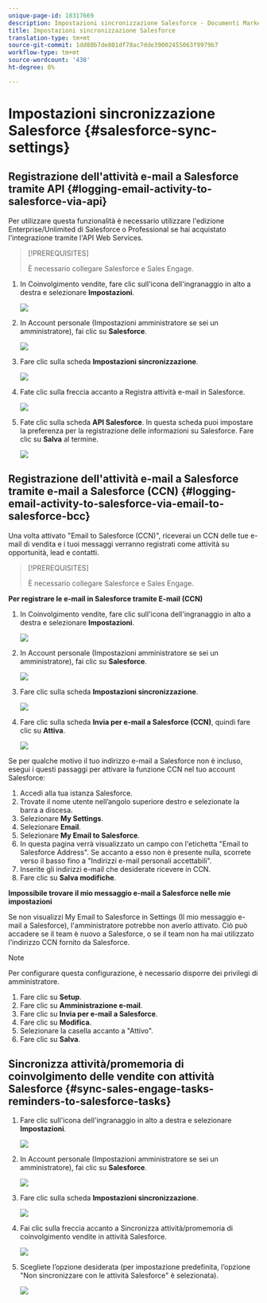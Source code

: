 ```yaml
---
unique-page-id: 18317669
description: Impostazioni sincronizzazione Salesforce - Documenti Marketo - Documentazione prodotto
title: Impostazioni sincronizzazione Salesforce
translation-type: tm+mt
source-git-commit: 1dd80b7de801df78ac7dde39002455063f9979b7
workflow-type: tm+mt
source-wordcount: '438'
ht-degree: 0%

---
```



# Impostazioni sincronizzazione Salesforce {#salesforce-sync-settings}

## Registrazione dell&#39;attività e-mail a Salesforce tramite API {#logging-email-activity-to-salesforce-via-api}

Per utilizzare questa funzionalità è necessario utilizzare l&#39;edizione Enterprise/Unlimited di Salesforce o Professional se hai acquistato l&#39;integrazione tramite l&#39;API Web Services.

>[!PREREQUISITES]
>
>È necessario collegare Salesforce e Sales Engage.

1. In Coinvolgimento vendite, fare clic sull&#39;icona dell&#39;ingranaggio in alto a destra e selezionare **Impostazioni**.

   ![](assets/one-2.png)

1. In Account personale (Impostazioni amministratore se sei un amministratore), fai clic su **Salesforce**.

   ![](assets/two-2.png)

1. Fare clic sulla scheda **Impostazioni sincronizzazione**.

   ![](assets/three-1.png)

1. Fate clic sulla freccia accanto a Registra attività e-mail in Salesforce.

   ![](assets/four-1.png)

1. Fate clic sulla scheda **API Salesforce**. In questa scheda puoi impostare la preferenza per la registrazione delle informazioni su Salesforce. Fare clic su **Salva** al termine.

   ![](assets/five.png)

## Registrazione dell&#39;attività e-mail a Salesforce tramite e-mail a Salesforce (CCN) {#logging-email-activity-to-salesforce-via-email-to-salesforce-bcc}

Una volta attivato &quot;Email to Salesforce (CCN)&quot;, riceverai un CCN delle tue e-mail di vendita e i tuoi messaggi verranno registrati come attività su opportunità, lead e contatti.

>[!PREREQUISITES]
>
>È necessario collegare Salesforce e Sales Engage.

**Per registrare le e-mail in Salesforce tramite E-mail (CCN)**

1. In Coinvolgimento vendite, fare clic sull&#39;icona dell&#39;ingranaggio in alto a destra e selezionare **Impostazioni**.

   ![](assets/one-3.png)

1. In Account personale (Impostazioni amministratore se sei un amministratore), fai clic su **Salesforce**.

   ![](assets/two-3.png)

1. Fare clic sulla scheda **Impostazioni sincronizzazione**.

   ![](assets/three-1.png)

1. Fare clic sulla scheda **Invia per e-mail a Salesforce (CCN)**, quindi fare clic su **Attiva**.

   ![](assets/six-2.png)

Se per qualche motivo il tuo indirizzo e-mail a Salesforce non è incluso, esegui i questi passaggi per attivare la funzione CCN nel tuo account Salesforce:

1. Accedi alla tua istanza Salesforce.
1. Trovate il nome utente nell’angolo superiore destro e selezionate la barra a discesa.
1. Selezionare **My Settings**.
1. Selezionare **Email**.
1. Selezionare **My Email to Salesforce**.
1. In questa pagina verrà visualizzato un campo con l&#39;etichetta &quot;Email to Salesforce Address&quot;. Se accanto a esso non è presente nulla, scorrete verso il basso fino a &quot;Indirizzi e-mail personali accettabili&quot;.
1. Inserite gli indirizzi e-mail che desiderate ricevere in CCN.
1. Fare clic su **Salva modifiche**.

**Impossibile trovare il mio messaggio e-mail a Salesforce nelle mie impostazioni**

Se non visualizzi My Email to Salesforce in Settings (Il mio messaggio e-mail a Salesforce), l&#39;amministratore potrebbe non averlo attivato. Ciò può accadere se il team è nuovo a Salesforce, o se il team non ha mai utilizzato l&#39;indirizzo CCN fornito da Salesforce.

>[!NOTE]
>
>Per configurare questa configurazione, è necessario disporre dei privilegi di amministratore.

1. Fare clic su **Setup**.
1. Fare clic su **Amministrazione e-mail**.
1. Fare clic su **Invia per e-mail a Salesforce**.
1. Fare clic su **Modifica**.
1. Selezionare la casella accanto a &quot;Attivo&quot;.
1. Fare clic su **Salva**.

## Sincronizza attività/promemoria di coinvolgimento delle vendite con attività Salesforce {#sync-sales-engage-tasks-reminders-to-salesforce-tasks}

1. Fare clic sull&#39;icona dell&#39;ingranaggio in alto a destra e selezionare **Impostazioni**.

   ![](assets/one-3.png)

1. In Account personale (Impostazioni amministratore se sei un amministratore), fai clic su **Salesforce**.

   ![](assets/two-2.png)

1. Fare clic sulla scheda **Impostazioni sincronizzazione**.

   ![](assets/three-1.png)

1. Fai clic sulla freccia accanto a Sincronizza attività/promemoria di coinvolgimento vendite in attività Salesforce.

   ![](assets/seven-2.png)

1. Scegliete l’opzione desiderata (per impostazione predefinita, l’opzione &quot;Non sincronizzare con le attività Salesforce&quot; è selezionata).

   ![](assets/eight.png)
